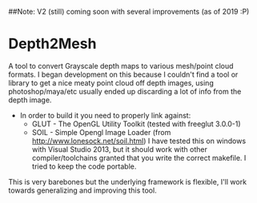 ##Note: V2 (still) coming soon with several improvements (as of 2019 :P)
# Depth2Mesh
A tool to convert Grayscale depth maps to various mesh/point cloud formats. I began development on this because I couldn't find a tool or library to get a nice meaty point cloud off depth images, using photoshop/maya/etc usually ended up discarding a lot of info from the depth image.

- In order to build it you need to properly link against:
   - GLUT - The OpenGL Utility Toolkit (tested with freeglut 3.0.0-1)
   - SOIL - Simple Opengl Image Loader (from http://www.lonesock.net/soil.html)
I have tested this on windows with Visual Studio 2013, but it should work with other compiler/toolchains granted that you write the correct makefile. I tried to keep the code portable.

This is very barebones but the underlying framework is flexible, I'll work towards generalizing and improving this tool.
